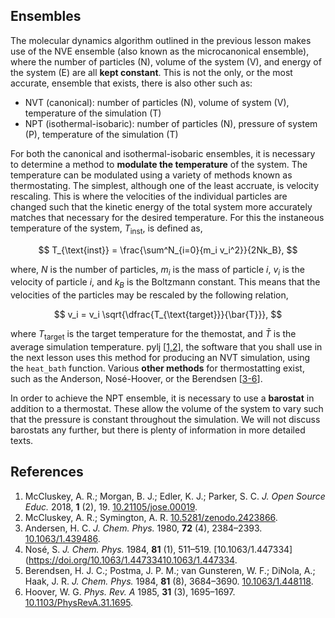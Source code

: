 ## Ensembles

The molecular dynamics algorithm outlined in the previous lesson makes use of the NVE ensemble (also known as the microcanonical ensemble), where the number of particles (N), volume of the system (V), and energy of the system (E) are all **kept constant**.
This is not the only, or the most accurate, ensemble that exists, there is also other such as:
- NVT (canonical): number of particles (N), volume of system (V), temperature of the simulation (T)
- NPT (isothermal-isobaric): number of particles (N), pressure of system (P), temperature of the simulation (T)

For both the canonical and isothermal-isobaric ensembles, it is necessary to determine a method to **modulate the temperature** of the system.
The temperature can be modulated using a variety of methods known as thermostating.
The simplest, although one of the least accruate, is velocity rescaling.
This is where the velocities of the individual particles are changed such that the kinetic energy of the total system more accurately matches that necessary for the desired temperature.
For this the instaneous temperature of the system, $T_{\text{inst}}$, is defined as,

$$ T_{\text{inst}} = \frac{\sum^N_{i=0}{m_i v_i^2}}{2Nk_B}, $$

where, $N$ is the number of particles, $m_i$ is the mass of particle $i$, $v_i$ is the velocity of particle $i$, and $k_B$ is the Boltzmann constant.
This means that the velocities of the particles may be rescaled by the following relation,

$$ v_i = v_i \sqrt{\dfrac{T_{\text{target}}}{\bar{T}}}, $$

where $T_{\text{target}}$ is the target temperature for the themostat, and $\bar{T}$ is the average simulation temperature.
pylj [[1,2](#references)], the software that you shall use in the next lesson uses this method for producing an NVT simulation, using the `heat_bath` function.
Various **other methods** for thermostatting exist, such as the Anderson, Nosé-Hoover, or the Berendsen [[3-6](#references)].

In order to achieve the NPT ensemble, it is necessary to use a **barostat** in addition to a thermostat.
These allow the volume of the system to vary such that the pressure is constant throughout the simulation.
We will not discuss barostats any further, but there is plenty of information in more detailed texts.

## References

1. McCluskey, A. R.; Morgan, B. J.; Edler, K. J.; Parker, S. C. *J. Open Source Educ.* 2018, **1** (2), 19. [10.21105/jose.00019](https://doi.org/10.21105/jose.00019).
2. McCluskey, A. R.; Symington, A. R. [10.5281/zenodo.2423866](http://doi.org/10.5281/zenodo.2423866).
3. Andersen, H. C. *J. Chem. Phys.* 1980, **72** (4), 2384–2393. [10.1063/1.439486](https://doi.org/10.1063/1.439486).
4. Nosé, S. *J. Chem. Phys.* 1984, **81** (1), 511–519. [10.1063/1.447334](https://doi.org/10.1063/1.44733410.1063/1.447334.
5. Berendsen, H. J. C.; Postma, J. P. M.; van Gunsteren, W. F.; DiNola, A.; Haak, J. R. *J. Chem. Phys.* 1984, **81** (8), 3684–3690. [10.1063/1.448118](https://doi.org/10.1063/1.448118).
6. Hoover, W. G. *Phys. Rev. A* 1985, **31** (3), 1695–1697. [10.1103/PhysRevA.31.1695](https://doi.org/10.1103/PhysRevA.31.1695).
